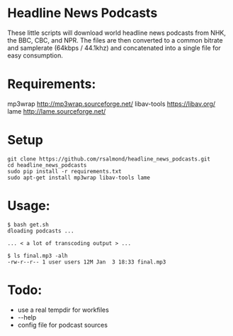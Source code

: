 Headline News Podcasts
======================

These little scripts will download world headline news podcasts from NHK, the BBC, CBC, and NPR.
The files are then converted to a common bitrate and samplerate (64kbps / 44.1khz) and concatenated
into a single file for easy consumption.


# Requirements:

mp3wrap     http://mp3wrap.sourceforge.net/
libav-tools https://libav.org/
lame        http://lame.sourceforge.net/

# Setup

```
git clone https://github.com/rsalmond/headline_news_podcasts.git
cd headline_news_podcasts
sudo pip install -r requirements.txt
sudo apt-get install mp3wrap libav-tools lame
```

# Usage:

```
$ bash get.sh     
dloading podcasts ...

... < a lot of transcoding output > ...

$ ls final.mp3 -alh
-rw-r--r-- 1 user users 12M Jan  3 18:33 final.mp3
```

# Todo:

  * use a real tempdir for workfiles
  * --help
  * config file for podcast sources
